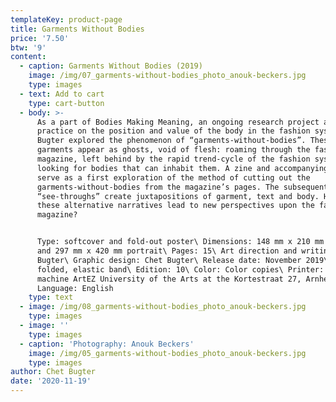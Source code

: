 ```yaml
---
templateKey: product-page
title: Garments Without Bodies
price: '7.50'
btw: '9'
content:
  - caption: Garments Without Bodies (2019)
    image: /img/07_garments-without-bodies_photo_anouk-beckers.jpg
    type: images
  - text: Add to cart
    type: cart-button
  - body: >-
      As a part of Bodies Making Meaning, an ongoing research project and
      practice on the position and value of the body in the fashion system, Chet
      Bugter explored the phenomenon of “garments-without-bodies”. These “empty”
      garments appear as ghosts, void of flesh: roaming through the fashion
      magazine, left behind by the rapid trend-cycle of the fashion system,
      looking for bodies that can inhabit them. A zine and accompanying poster
      serve as a first exploration of the method of cutting out the
      garments-without-bodies from the magazine’s pages. The subsequent
      “see-throughs” create juxtapositions of garment, text and body. How can
      these alternative narratives lead to new perspectives upon the fashion
      magazine? 


      Type: softcover and fold-out poster\ Dimensions: 148 mm x 210 mm portrait
      and 297 mm x 420 mm portrait\ Pages: 15\ Art direction and writing: Chet
      Bugter\ Graphic design: Chet Bugter\ Release date: November 2019\ Binding:
      folded, elastic band\ Edition: 10\ Color: Color copies\ Printer: Copy
      machine ArtEZ University of the Arts at the Kortestraat 27, Arnhem\
      Language: English
    type: text
  - image: /img/08_garments-without-bodies_photo_anouk-beckers.jpg
    type: images
  - image: ''
    type: images
  - caption: 'Photography: Anouk Beckers'
    image: /img/05_garments-without-bodies_photo_anouk-beckers.jpg
    type: images
author: Chet Bugter
date: '2020-11-19'
---
```


